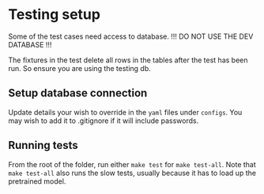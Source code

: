 # Testing setup

Some of the test cases need access to database. 
!!! DO NOT USE THE DEV DATABASE !!!

The fixtures in the test delete all rows in the tables after the test has been run. So ensure you are using the testing db.

## Setup database connection

Update details your wish to override in the `yaml` files under `configs`. 
You may wish to add it to .gitignore if it will include passwords.

## Running tests

From the root of the folder, run either `make test` for `make test-all`.
Note that `make test-all` also runs the slow tests, usually because it has to load up the pretrained model.
